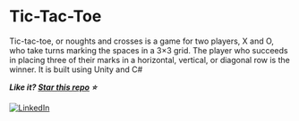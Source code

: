 # Tic-Tac-Toe
Tic-tac-toe, or noughts and crosses is a game for two players, X and O, who take turns marking the spaces in a 3×3 grid. The player who succeeds in placing three of their marks in a horizontal, vertical, or diagonal row is the winner.
It is built using Unity and C#

***Like it? [Star this repo](https://github.com/Kajaljain22/Tic-Tac-Toe/) :star:***

[![LinkedIn](https://img.shields.io/static/v1.svg?label=connect&message=@kajal-jain&color=bfefff&logo=linkedin&style=flat&logoColor=white&colorA=blue)](https://www.linkedin.com/in/kajal-jain/) 
